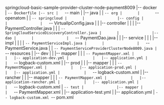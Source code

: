springcloud-basic-sample-provider-cluster-node-payment8009
|-- docker
|   `-- Dockerfile
|-- src
|   `-- main
|       |-- java
|       |   `-- org
|       |       `-- openatom
|       |           `-- springcloud
|       |               |-- config
|       |               |   `-- VirtualIpConfig.java
|       |               |-- controller
|       |               |   |-- PaymentController.java
|       |               |   `-- SpringCloudServiceDiscoveryController.java
|       |               |-- dao
|       |               |   `-- PaymentDao.java
|       |               |-- service
|       |               |   |-- impl
|       |               |   |   `-- PaymentServiceImpl.java
|       |               |   `-- PaymentService.java
|       |               `-- PaymentServiceProviderClusterNode8009.java
|       `-- resources
|           |-- dev
|           |   |-- mapper
|           |   |   `-- PaymentMapper.xml
|           |   |-- application-dev.yml
|           |   |-- application.yml
|           |   `-- logback-custom.xml
|           |-- prod
|           |   |-- mapper
|           |   |   `-- PaymentMapper.xml
|           |   |-- application-prod.yml
|           |   |-- application.yml
|           |   `-- logback-custom.xml
|           |-- rancher
|           |   |-- mapper
|           |   |   `-- PaymentMapper.xml
|           |   |-- application-rancher.yml
|           |   |-- application.yml
|           |   `-- logback-custom.xml
|           `-- test
|               |-- mapper
|               |   `-- PaymentMapper.xml
|               |-- application-test.yml
|               |-- application.yml
|               `-- logback-custom.xml
`-- pom.xml
